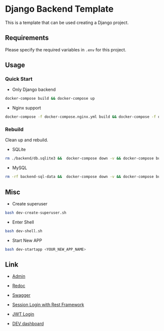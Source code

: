# Django Backend Template

This is a template that can be used creating a Django project.

## Requirements

Please specify the required variables in `.env` for this project.

## Usage

### Quick Start

- Only Django backend

```bash
docker-compose build && docker-compose up
```

- Nginx support

```bash
docker-compose -f docker-compose.nginx.yml build && docker-compose -f docker-compose.nginx.yml up
```

### Rebuild

Clean up and rebuild.

- SQLite

```bash
rm ./backend/db.sqlite3 &&  docker-compose down -v && docker-compose build && docker-compose up
```

- MySQL

```bash
rm -rf backend-sql-data &&  docker-compose down -v && docker-compose build && docker-compose up
```

## Misc

- Create superuser

```bash
bash dev-create-superuser.sh
```

- Enter Shell

```bash
bash dev-shell.sh
```

- Start New APP

```bash
bash dev-startapp <YOUR_NEW_APP_NAME>
```

## Link

- [Admin](http://localhost/api/__hidden_admin)

- [Redoc](http://localhost/api/__hidden_redoc)

- [Swagger](http://localhost/api/__hidden_swagger)

- [Session Login with Rest Framework](http://localhost/api/__hidden_dev_dashboard/login)

- [JWT Login](http://localhost/api/__hidden_dev_dashboard/login)

- [DEV dashboard](http://localhost/api/__hidden_dev_dashboard/dashboard)
